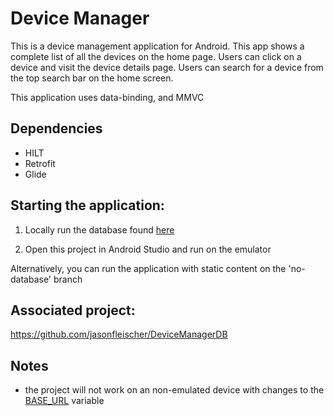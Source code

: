 # Device Manager

This is a device management application for Android. This app shows a complete list of all the devices on the home page. Users can click on a device and visit the device details page. Users can search for a device from the top search bar on the home screen.

This application uses data-binding, and MMVC

## Dependencies
- HILT
- Retrofit
- Glide

## Starting the application:

1. Locally run the database found [here](https://github.com/jasonfleischer/DeviceManagerDB)

2. Open this project in Android Studio and run on the emulator

Alternatively, you can run the application with static content on the 'no-database' branch

## Associated project:
https://github.com/jasonfleischer/DeviceManagerDB

## Notes
- the project will not work on an non-emulated device with changes to the [BASE_URL](https://github.com/jasonfleischer/DeviceManager/blob/main/app/src/main/java/com/example/devicemanager/common/Constants.kt) variable
